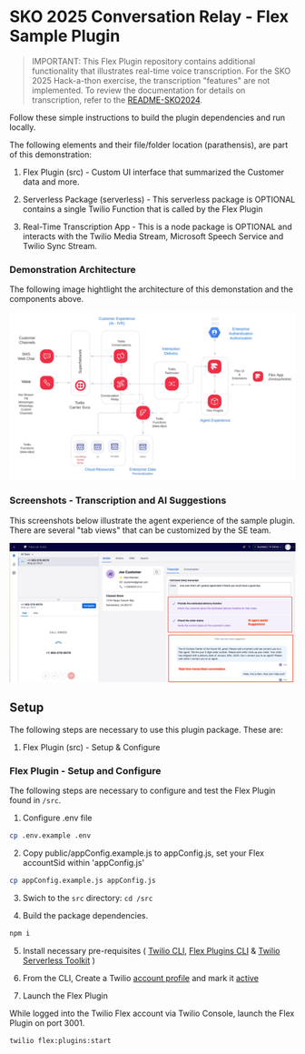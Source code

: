 # SKO 2025 Conversation Relay - Flex Sample Plugin

>IMPORTANT:  This Flex Plugin repository contains additional functionality that illustrates real-time voice transcription.  For the SKO 2025 Hack-a-thon exercise, the transcription "features" are not implemented.  To review the documentation for details on transcription, refer to the [README-SKO2024](./README-SKO2024.md).

Follow these simple instructions to build the plugin dependencies and run locally.

The following elements and their file/folder location (parathensis), are part of this demonstration:

1. Flex Plugin (src) - Custom UI interface that summarized the Customer data and more.

2. Serverless Package (serverless) - This serverless package is OPTIONAL contains a single Twilio Function that is called by the Flex Plugin
3. Real-Time Transcription App - This is a node package is OPTIONAL and interacts with the Twilio Media Stream, Microsoft Speech Service and Twilio Sync Stream.

### Demonstration Architecture

The following image hightlight the architecture of this demonstation and the components above.

![Demo](docs/convRelayFlexArch.jpg)

### Screenshots - Transcription and AI Suggestions

This screenshots below illustrate the agent experience of the sample plugin.  There are several "tab views" that can be customized by the SE team. 

![Demo](docs/FlexScreenShot.jpg)

## Setup

The following steps are necessary to use this plugin package.  These are:

1.  Flex Plugin (src) - Setup & Configure


### Flex Plugin - Setup and Configure

The following steps are necessary to configure and test the Flex Plugin found in `/src`.

1. Configure .env file
```sh
cp .env.example .env
```

2. Copy public/appConfig.example.js to appConfig.js, set your Flex accountSid within 'appConfig.js'

```sh
cp appConfig.example.js appConfig.js
```

3. Swich to the `src` directory: `cd /src`

4. Build the package dependencies.

```sh
npm i
```

5. Install necessary pre-requisites ( [Twilio CLI](https://www.twilio.com/docs/twilio-cli/getting-started/install), [Flex Plugins CLI](https://www.twilio.com/docs/flex/developer/plugins/cli) & [Twilio Serverless Toolkit](https://www.twilio.com/docs/labs/serverless-toolkit) )

6. From the CLI, Create a Twilio [account profile](https://www.twilio.com/docs/twilio-cli/general-usage/profiles) and mark it [active](https://www.twilio.com/docs/twilio-cli/general-usage/profiles#set-an-active-profile)



7. Launch the Flex Plugin

While logged into the Twilio Flex account via Twilio Console, launch the Flex Plugin on port 3001.

```sh
twilio flex:plugins:start
```
